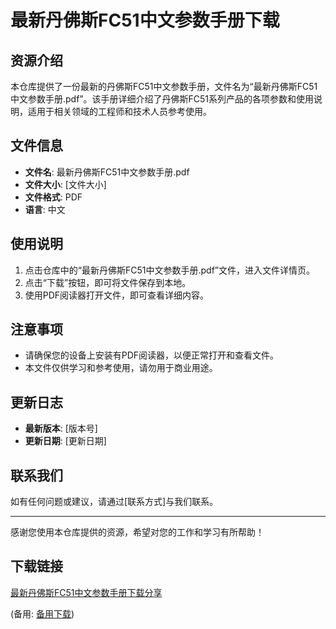 # 最新丹佛斯FC51中文参数手册下载

## 资源介绍

本仓库提供了一份最新的丹佛斯FC51中文参数手册，文件名为“最新丹佛斯FC51中文参数手册.pdf”。该手册详细介绍了丹佛斯FC51系列产品的各项参数和使用说明，适用于相关领域的工程师和技术人员参考使用。

## 文件信息

- **文件名**: 最新丹佛斯FC51中文参数手册.pdf
- **文件大小**: [文件大小]
- **文件格式**: PDF
- **语言**: 中文

## 使用说明

1. 点击仓库中的“最新丹佛斯FC51中文参数手册.pdf”文件，进入文件详情页。
2. 点击“下载”按钮，即可将文件保存到本地。
3. 使用PDF阅读器打开文件，即可查看详细内容。

## 注意事项

- 请确保您的设备上安装有PDF阅读器，以便正常打开和查看文件。
- 本文件仅供学习和参考使用，请勿用于商业用途。

## 更新日志

- **最新版本**: [版本号]
- **更新日期**: [更新日期]

## 联系我们

如有任何问题或建议，请通过[联系方式]与我们联系。

---

感谢您使用本仓库提供的资源，希望对您的工作和学习有所帮助！

## 下载链接
[最新丹佛斯FC51中文参数手册下载分享](https://pan.quark.cn/s/26376fe7b22c) 

(备用: [备用下载](https://pan.baidu.com/s/13htP2LjrrmlFnSQ8kCGQYg?pwd=1234))
